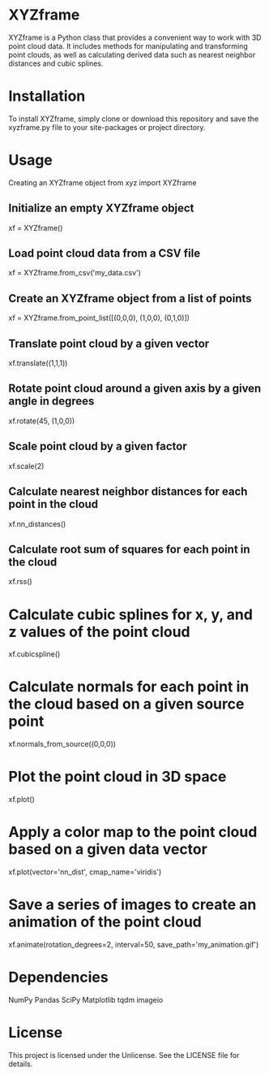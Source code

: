 # XYZframe
XYZframe is a Python class that provides a convenient way to work with 3D point cloud data. It includes methods for manipulating and transforming point clouds, as well as calculating derived data such as nearest neighbor distances and cubic splines.

# Installation
To install XYZframe, simply clone or download this repository and save the xyzframe.py file to your site-packages or project directory.

# Usage
Creating an XYZframe object
from xyz import XYZframe

## Initialize an empty XYZframe object
xf = XYZframe()

## Load point cloud data from a CSV file
xf = XYZframe.from_csv('my_data.csv')

## Create an XYZframe object from a list of points
xf = XYZframe.from_point_list([(0,0,0), (1,0,0), (0,1,0)])

## Translate point cloud by a given vector
xf.translate((1,1,1))

## Rotate point cloud around a given axis by a given angle in degrees
xf.rotate(45, (1,0,0))

## Scale point cloud by a given factor
xf.scale(2)

## Calculate nearest neighbor distances for each point in the cloud
xf.nn_distances()

## Calculate root sum of squares for each point in the cloud
xf.rss()

# Calculate cubic splines for x, y, and z values of the point cloud
xf.cubicspline()

# Calculate normals for each point in the cloud based on a given source point
xf.normals_from_source((0,0,0))

# Plot the point cloud in 3D space
xf.plot()

# Apply a color map to the point cloud based on a given data vector
xf.plot(vector='nn_dist', cmap_name='viridis')

# Save a series of images to create an animation of the point cloud
xf.animate(rotation_degrees=2, interval=50, save_path='my_animation.gif')

# Dependencies
NumPy
Pandas
SciPy
Matplotlib
tqdm
imageio

# License
This project is licensed under the Unlicense. See the LICENSE file for details.

